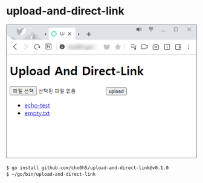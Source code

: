 # upload-and-direct-link
![example](SE-8e3426c2-d810-4ebd-bb26-b5b4e546c17b.png)
```bash
$ go install github.com/cho0h5/upload-and-direct-link@v0.1.0
$ ~/go/bin/upload-and-direct-link
```
